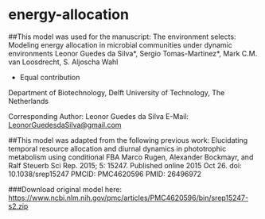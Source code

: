 # energy-allocation
##This model was used for the manuscript:
The environment selects: Modeling energy allocation in microbial communities under dynamic environments 
Leonor Guedes da Silva*, Sergio Tomas-Martinez*, Mark C.M. van Loosdrecht, S. Aljoscha Wahl
* Equal contribution

Department of Biotechnology, Delft University of Technology, The Netherlands

Corresponding Author: Leonor Guedes da Silva
E-Mail: LeonorGuedesdaSilva@gmail.com

##This model was adapted from the following previous work:
Elucidating temporal resource allocation and diurnal dynamics in phototrophic metabolism using conditional FBA
Marco Rugen, Alexander Bockmayr, and Ralf Steuerb
Sci Rep. 2015; 5: 15247.
Published online 2015 Oct 26. doi: 10.1038/srep15247
PMCID: PMC4620596
PMID: 26496972

###Download original model here:
https://www.ncbi.nlm.nih.gov/pmc/articles/PMC4620596/bin/srep15247-s2.zip